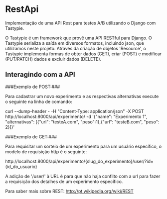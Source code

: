 RestApi
=======

Implementação de uma API Rest para testes A/B utilizando o Django com Tastypie.

O Tastypie é um framework que provê uma API RESTful para Django. O Tastypie serializa a saída em diversos formatos, incluindo json, que utilizamos neste projeto.
Através da criação de objetos 'Resource', o Tastypie implementa formas de obter dados (GET), criar (POST) e modificar (PUT/PATCH) dados e excluir dados (DELETE).


Interagindo com a API
---------------------

###Exemplo de POST:###

Para cadastrar um novo experimento e as respectivas alternativas execute o seguinte na linha de comando:

curl --dump-header - -H "Content-Type: application/json" -X POST http://localhost:8000/api/experimento/ -d '{"name": "Experimento 1", "alternativas": [{"url": "testeA.com", "peso":1},{"url": "testeB.com", "peso": 2}]}'

###Exemplo de GET:###

Para requisitar um sorteio de um experimento para um usuário específico, o modelo de requisição http é o seguinte:

http://localhost:8000/api/experimento/{slug_do_experimento}/user/?id={id_do_usuario}

A adição de '/user/' à URL é para que não haja conflito com a url para fazer a requisição dos detalhes de um experimento específico.


Para saber mais sobre REST:
http://pt.wikipedia.org/wiki/REST